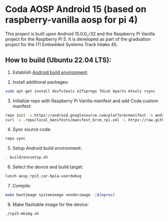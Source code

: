 # Coda AOSP Android 15 (based on raspberry-vanilla aosp for pi 4)


This project is built upon Android 15.0.0_r32 and the Raspberry Pi Vanilla project for the Raspberry Pi 5. It is developed as part of the graduation project for the ITI Embedded Systems Track Intake 45.

## How to build (Ubuntu 22.04 LTS):

1. Establish [Android build environment](https://source.android.com/docs/setup/start/requirements).

2. Install additional packages:

```bash
sudo apt-get install dosfstools e2fsprogs fdisk kpartx mtools rsync
```

3. Initialize repo with Raspberry Pi Vanilla manifest and add Coda custom manifest:

```bash
repo init -u https://android.googlesource.com/platform/manifest -b android-15.0.0_r32 --depth=1
curl -o .repo/local_manifests/manifest_brcm_rpi.xml -L https://raw.githubusercontent.com/raspberry-vanilla/android_local_manifest/android-15.0/manifest_brcm_rpi.xml --create-dirs
```

4. Sync source code:

```bash
repo sync
```

5. Setup Android build environment:

```bash
. build/envsetup.sh
```

6. Select the device and build target:

```bash
lunch aosp_rpi5_car-bp1a-userdebug
```

7. Compile:

```bash
make bootimage systemimage vendorimage -j$(nproc)
```

8. Make flashable image for the device:

```bash
./rpi5-mkimg.sh
```
